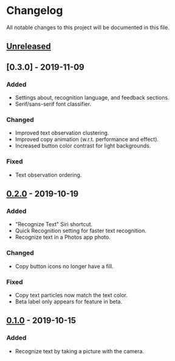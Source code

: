 # Changelog

All notable changes to this project will be documented in this file.

## [Unreleased]

## [0.3.0] - 2019-11-09

### Added
- Settings about, recognition language, and feedback sections.
- Serif/sans-serif font classifier.

### Changed
- Improved text observation clustering.
- Improved copy animation (w.r.t. performance and effect).
- Increased button color contrast for light backgrounds.

### Fixed
- Text observation ordering.

## [0.2.0] - 2019-10-19

### Added
- "Recognize Text" Siri shortcut.
- Quick Recognition setting for faster text recognition.
- Recognize text in a Photos app photo.

### Changed
- Copy button icons no longer have a fill.

### Fixed
- Copy text particles now match the text color.
- Beta label only appears for feature in beta.

## [0.1.0] - 2019-10-15

### Added
- Recognize text by taking a picture with the camera.

[Unreleased]: https://github.com/jmousseau/Mimeo/compare/v0.2.0...HEAD
[0.2.0]: https://github.com/jmousseau/Mimeo/compare/v0.1.0...v0.2.0
[0.1.0]: https://github.com/jmousseau/Mimeo/releases/tag/v0.1.0
